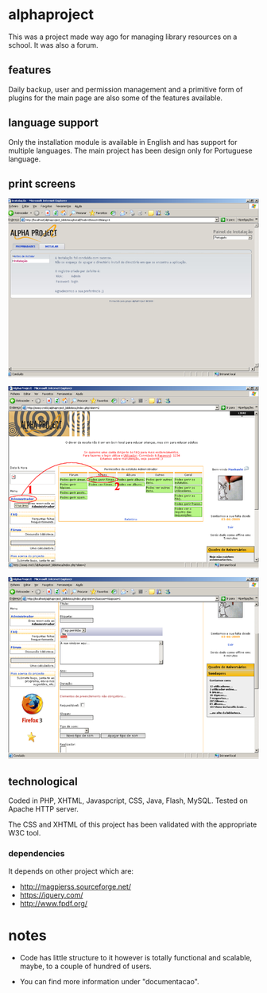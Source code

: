 # alphaproject

This was a project made way ago for managing library resources on a school. It was also a forum. 

## features
Daily backup, user and permission management and a primitive form of plugins for the main page are also some of the features available.



## language support
Only the installation module is available in English and has support for multiple languages. The main project has been design only for Portuguese language.

## print screens

![install interface](https://raw.githubusercontent.com/Mashashi/alphaproject/master/documentacao/install.png)

![insert movie first](https://raw.githubusercontent.com/Mashashi/alphaproject/master/documentacao/insert_movie_first_steps.png)

![insert movie second](https://raw.githubusercontent.com/Mashashi/alphaproject/master/documentacao/insert_movie.png)

## technological
Coded in PHP, XHTML, Javaspcript, CSS, Java, Flash, MySQL. Tested on Apache HTTP server.

The CSS and XHTML of this project has been validated with the appropriate W3C tool.

### dependencies
It depends on other project which are:
+ http://magpierss.sourceforge.net/
+ https://jquery.com/
+ http://www.fpdf.org/

# notes
* Code has little structure to it however is totally functional and scalable, maybe, to a couple of hundred of users.

* You can find more information under "documentacao".